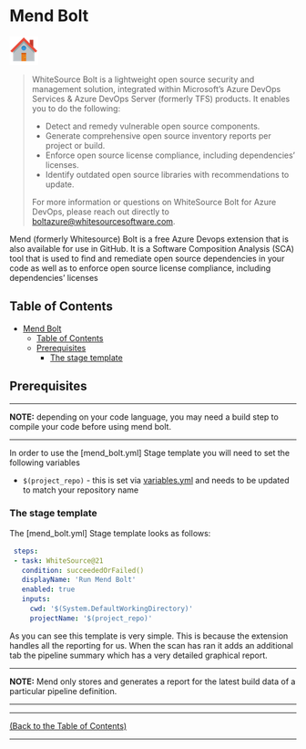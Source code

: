 <!-- MEND BOLT -->
# Mend Bolt #

[![Home][Home_Image]][Code Quality]

> WhiteSource Bolt is a lightweight open source security and management solution, integrated within Microsoft’s Azure DevOps Services & Azure DevOps Server (formerly TFS) products. It enables you to do the following:
>
> * Detect and remedy vulnerable open source components.
> * Generate comprehensive open source inventory reports per project or build.
> * Enforce open source license compliance, including dependencies’ licenses.
> * Identify outdated open source libraries with recommendations to update.
>
> For more information or questions on WhiteSource Bolt for Azure DevOps, please reach out directly to boltazure@whitesourcesoftware.com.

Mend (formerly Whitesource) Bolt is a free Azure Devops extension that is also available for use in GitHub. It is a Software Composition Analysis (SCA) tool that is used to find and remediate open source dependencies in your code as well as to enforce open source license compliance, including dependencies’ licenses

<!-- TABLE OF CONTENTS -->
## Table of Contents ##

* [Mend Bolt](#mend-bolt)
  * [Table of Contents](#table-of-contents)
  * [Prerequisites](#prerequisites)
    * [The stage template](#the-stage-template)

## Prerequisites ##

---
**NOTE:** depending on  your code language, you may need a build step to compile your code before using mend bolt.

---

In order to use the [mend_bolt.yml] Stage template you will need to set the following variables

* `$(project_repo)` - this is set via [variables.yml] and needs to be updated to match your repository name

### The stage template ###

The [mend_bolt.yml] Stage template looks as follows:

 ```yaml
  steps:
  - task: WhiteSource@21
    condition: succeededOrFailed()
    displayName: 'Run Mend Bolt'
    enabled: true
    inputs:
      cwd: '$(System.DefaultWorkingDirectory)'
      projectName: '$(project_repo)'

  ```

As you can see this template is very simple. This is because the extension handles all the reporting for us.
When the scan has ran it adds an additional tab the pipeline summary which has a very detailed graphical report.

---
**NOTE:** Mend only stores and generates a report for the latest build data of a particular pipeline definition.

---

---
<!-- Readme Navigation -->
[(Back to the Table of Contents)](#table-of-contents)

---

<!-- MARKDOWN LINKS & IMAGES -->
<!-- https://www.markdownguide.org/basic-syntax/#reference-style-links -->

<!-- Azure Devops Links -->

<!-- BADGES AND SHIELDS -->
[contributors-shield]: https://img.shields.io/github/contributors/othneildrew/Best-README-Template.svg?style=for-the-badge
[forks-shield]: https://img.shields.io/github/forks/othneildrew/Best-README-Template.svg?style=for-the-badge
[issues-shield]: https://img.shields.io/github/issues/othneildrew/Best-README-Template.svg?style=for-the-badge
[license-shield]: https://img.shields.io/github/license/othneildrew/Best-README-Template.svg?style=for-the-badge
[linkedin-shield]: https://img.shields.io/badge/-LinkedIn-black.svg?style=for-the-badge&logo=linkedin&colorB=555
[stars-shield]: https://img.shields.io/github/stars/othneildrew/Best-README-Template.svg?style=for-the-badge

<!-- GITHUB LINKS -->
[contributors-url]: https://github.com/othneildrew/Best-README-Template/graphs/contributors
[forks-url]: https://github.com/othneildrew/Best-README-Template/network/members
[issues-url]: https://github.com/othneildrew/Best-README-Template/issues
[license-url]: https://github.com/othneildrew/Best-README-Template/blob/master/LICENSE.md
[linkedin-url]: https://linkedin.com/in/othneildrew
[stars-url]: https://github.com/othneildrew/Best-README-Template/stargazers

<!-- IMAGES AND ICONS -->
[Home_Image]: ./repo_template-images/home.png
[logo-image]: ./repo_template-images/logo.png
[pipeline-screenshot]: ./repo_template-images/pipeline-screenshot.png
[product-screenshot]: ./repo_template-images/screenshot.png
[teams-icon]: ./repo_template-images/teams.png

<!-- MARKDOWN DOCUMENT LINKS -->
[Blank Readme]: ./BLANK_README.md
[Code Quality]: ./docs/code_quality.md
[Bridgecrew_Checkov]: ./docs/code_quality/bridgecrew_checkov.md
[Checkmarx_KICS]: ./docs/code_quality/checkmarx_kics.md
[GitHub_Super_Linter]: ./docs/code_quality/github_super_linter.md
[Infracost]: ./docs/code_quality/Infracost.md
[License]: ./license.md
[Megalinter]: ./docs/code_quality/megalinter.md
[Mend_Bolt]: ./docs/code_quality/mend_bolt.md
[OWASP]: ./docs/code_quality/owasp.md
[Readme]: ./README.md
[Sonar_Cloud]: ./docs/code_quality/sonar_cloud.md
[Template_updater]: ./docs/code_quality/template_updater.md
[terraform_Compliance]: ./docs/code_quality/terraform_compliance.md
[Terrascan]: ./docs/code_quality/terrascan.md
[TFLint]: ./docs/code_quality/tflint.md
[TFSec]: ./docs/code_quality/tfsec.md
[Usage_Guide.md]: ./docs/usage_guide.md

<!-- CODE QUALITY TEMPLATE LINKS -->
[Checkmarx_KICS.yml]: /repo_template/build/pipelines/repo_template/build/code_quality_templates/checkmarx_kics.yml
[Checkov.yml]: /repo_template/build/pipelines/repo_template/build/code_quality_templates/checkov.yml
[Checkov_baseline_creator.yml]: /repo_template/build/pipelines/repo_template/build/code_quality_templates/checkov_baseline_creator.yml
[GitHub_Super_Linter.yml]: /repo_template/build/pipelines/repo_template/build/code_quality_templates/github_super_linter.yml
[Infracost.yml]: /repo_template/build/pipelines/repo_template/build/code_quality_templates/Infracost.yml
[Mega_Linter.yml]: /repo_template/build/pipelines/repo_template/build/code_quality_templates/mega_linter.yml
[OWASP.yml]: /repo_template/build/pipelines/repo_template/build/code_quality_templates/owasp.yml
[TFComplianceCheck.yml]: /repo_template/build/pipelines/repo_template/build/code_quality_templates/tfcompliancecheck.yml
[template_updater.yml]: /repo_template/build/pipelines/repo_template/build/code_quality_templates/template_updater.yml
[Terrascan.yml]: /repo_template/build/pipelines/repo_template/build/code_quality_templates/terrascan.yml
[TFLint.yml]: /repo_template/build/pipelines/repo_template/build/code_quality_templates/tflint.yml
[TFSec.yml]: /repo_template/build/pipelines/repo_template/build/code_quality_templates/tfsec.yml

<!-- IAC TEMPLATE LINKS-->
[terraform_apply.yml]: /repo_template/build/pipelines/repo_template/build/iac_templates/terraform_apply.yml
[terraform_plan.yml]: /repo_template/build/pipelines/repo_template/build/iac_templates/terraform_plan.yml
[variables.yml]: /repo_template/build/pipelines/repo_template/build/iac_templates/variables.yml

<!-- PIPELINE LINKS -->
[infrastructure.yml]: /repo_template/build/pipelines/infrastructure.yml
[code_quality.yml]: /repo_template/build/pipelines/code_quality.yml

<!-- GitHub stuff-->
<!--
***
*** this is all the github stuff that currently isn't relevant to BCA 
***
-->

<!--
*** Thanks for checking out the Best-README-Template. If you have a suggestion
*** that would make this better, please fork the Repo and create a pull request
*** or simply open an issue with the tag "enhancement".
*** Don't forget to give the project a star!
*** Thanks again! Now go create something AMAZING! :D
-->

<!-- PROJECT SHIELDS -->
<!--
*** I'm using markdown "reference style" links for readability.
*** Reference links are enclosed in brackets [ ] instead of parentheses ( ).
*** See the bottom of this document for the declaration of the reference variables
*** for contributors-url, forks-url, etc. This is an optional, concise syntax you may use.
*** https://www.markdownguide.org/basic-syntax/#reference-style-links
-->
<!--
[![Contributors][contributors-shield]][contributors-url]
[![Forks][forks-shield]][forks-url]
[![Stargazers][stars-shield]][stars-url]
[![Issues][issues-shield]][issues-url]
[![MIT License][license-shield]][license-url]
[![LinkedIn][linkedin-shield]][linkedin-url]
-->
